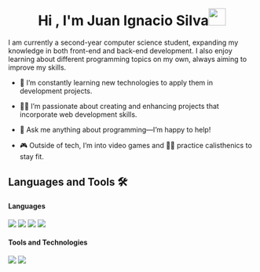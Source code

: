 <h1 align="center"><b>Hi , I'm Juan Ignacio Silva</b><img src="https://media.giphy.com/media/hvRJCLFzcasrR4ia7z/giphy.gif" width="35"></h1>

I am currently a second-year computer science student, expanding my knowledge in both front-end and back-end development. I also enjoy learning about different programming topics on my own, always aiming to improve my skills.

- 🌱 I’m constantly learning new technologies to apply them in development projects.

- 👨‍💻 I’m passionate about creating and enhancing projects that incorporate web development skills.

- 💬 Ask me anything about programming—I’m happy to help!

- 🎮 Outside of tech, I’m into video games and 🏋️‍♂️ practice calisthenics to stay fit.

## Languages and Tools 🛠️
<h4> Languages </h4>
<span> 
  <img src="https://img.shields.io/badge/HTML5-E34F26?style=for-the-badge&logo=html5&logoColor=white">
  <img src="https://img.shields.io/badge/CSS3-1572B6?style=for-the-badge&logo=css3&logoColor=white">
  <img src="https://img.shields.io/badge/JavaScript-F7DF1E?style=for-the-badge&logo=javascript&logoColor=black">
  <img src="https://img.shields.io/badge/Java-ED8B00?style=for-the-badge&logo=java&logoColor=white">
</span>

</span>
<h4> Tools and Technologies </h4>
<span>
  <img src="https://img.shields.io/badge/Git-F05032?style=for-the-badge&logo=git&logoColor=white">
  <img src="https://img.shields.io/badge/MySQL-00000F?style=for-the-badge&logo=mysql&logoColor=white">
</span>
